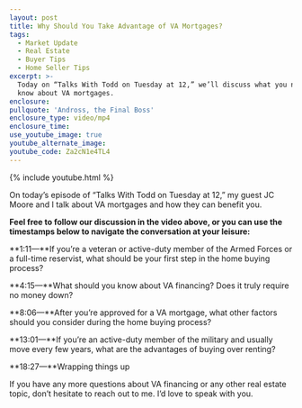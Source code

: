 ```yaml
---
layout: post
title: Why Should You Take Advantage of VA Mortgages?
tags:
  - Market Update
  - Real Estate
  - Buyer Tips
  - Home Seller Tips
excerpt: >-
  Today on “Talks With Todd on Tuesday at 12,” we’ll discuss what you need to
  know about VA mortgages.
enclosure:
pullquote: 'Andross, the Final Boss'
enclosure_type: video/mp4
enclosure_time:
use_youtube_image: true
youtube_alternate_image:
youtube_code: Za2cN1e4TL4
---
```


{% include youtube.html %}

On today’s episode of “Talks With Todd on Tuesday at 12,” my guest JC Moore and I talk about VA mortgages and how they can benefit you.&nbsp;

**Feel free to follow our discussion in the video above, or you can use the timestamps below to navigate the conversation at your leisure:**

**1:11—**If you’re a veteran or active-duty member of the Armed Forces or a full-time reservist, what should be your first step in the home buying process?

**4:15—**What should you know about VA financing? Does it truly require no money down?

**8:06—**After you’re approved for a VA mortgage, what other factors should you consider during the home buying process?

**13:01—**If you’re an active-duty member of the military and usually move every few years, what are the advantages of buying over renting?

**18:27—**Wrapping things up

If you have any more questions about VA financing or any other real estate topic, don’t hesitate to reach out to me. I’d love to speak with you.